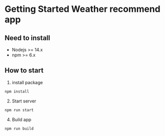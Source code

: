 # Getting Started Weather recommend app
## Need to install
* Nodejs >= 14.x
* npm >= 6.x

## How to start
1. install package
```bash
npm install
```

2. Start server
```bash
npm run start
```

4. Build app
```bash
npm run build
```


